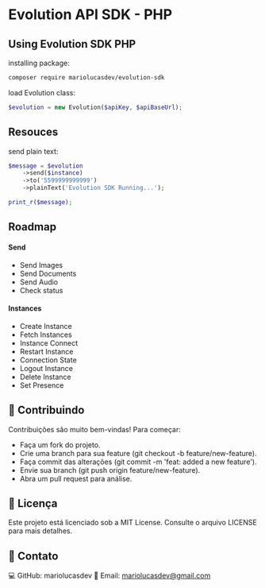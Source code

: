 # Evolution API SDK - PHP

## Using Evolution SDK PHP

installing package:

```bash
composer require mariolucasdev/evolution-sdk
```

load Evolution class:

```php
$evolution = new Evolution($apiKey, $apiBaseUrl);
```

## Resouces

send plain text:

```php
$message = $evolution
    ->send($instance)
    ->to('5599999999999')
    ->plainText('Evolution SDK Running...');

print_r($message);
```

## Roadmap

#### Send

- Send Images
- Send Documents
- Send Audio
- Check status

#### Instances

- Create Instance
- Fetch Instances
- Instance Connect
- Restart Instance
- Connection State
- Logout Instance
- Delete Instance
- Set Presence

## 🌟 Contribuindo

Contribuições são muito bem-vindas!
Para começar:

- Faça um fork do projeto.
- Crie uma branch para sua feature (git checkout -b feature/new-feature).
- Faça commit das alterações (git commit -m 'feat: added a new feature').
- Envie sua branch (git push origin feature/new-feature).
- Abra um pull request para análise.

## 📄 Licença

Este projeto está licenciado sob a MIT License. Consulte o arquivo LICENSE para mais detalhes.

## 🤝 Contato

💻 GitHub: mariolucasdev
📧 Email: mariolucasdev@gmail.com
